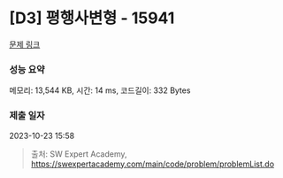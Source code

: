 # [D3] 평행사변형 - 15941 

[문제 링크](https://swexpertacademy.com/main/code/problem/problemDetail.do?contestProbId=AYVgOZEKOpcDFAQK) 

### 성능 요약

메모리: 13,544 KB, 시간: 14 ms, 코드길이: 332 Bytes

### 제출 일자

2023-10-23 15:58



> 출처: SW Expert Academy, https://swexpertacademy.com/main/code/problem/problemList.do